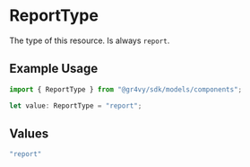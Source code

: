 # ReportType

The type of this resource. Is always `report`.

## Example Usage

```typescript
import { ReportType } from "@gr4vy/sdk/models/components";

let value: ReportType = "report";
```

## Values

```typescript
"report"
```